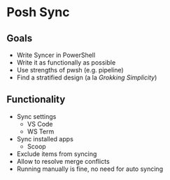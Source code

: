 # Posh Sync

## Goals

- Write Syncer in PowerShell
- Write it as functionally as possible
- Use strengths of pwsh (e.g. pipeline)
- Find a stratified design (a la _Grokking Simplicity_)

## Functionality

- Sync settings
  - VS Code
  - WS Term
- Sync installed apps
  - Scoop
- Exclude items from syncing
- Allow to resolve merge conflicts
- Running manually is fine, no need for auto syncing